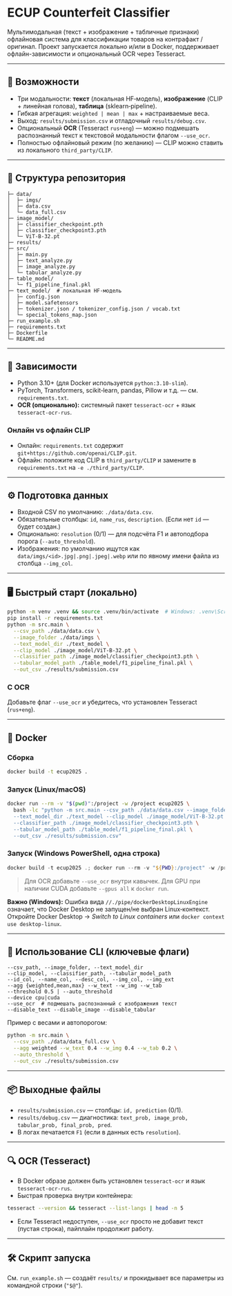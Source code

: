 # ECUP Counterfeit Classifier

Мультимодальная (текст + изображение + табличные признаки) офлайновая система для классификации товаров на контрафакт / оригинал. Проект запускается локально и/или в Docker, поддерживает офлайн-зависимости и опциональный OCR через Tesseract.

---

## 🚀 Возможности

* Три модальности: **текст** (локальная HF‑модель), **изображение** (CLIP + линейная голова), **таблица** (sklearn‑pipeline).
* Гибкая агрегация: `weighted | mean | max` + настраиваемые веса.
* Выход: `results/submission.csv` и отладочный `results/debug.csv`.
* Опциональный **OCR** (Tesseract `rus+eng`) — можно подмешать распознанный текст к текстовой модальности флагом `--use_ocr`.
* Полностью офлайновый режим (по желанию) — CLIP можно ставить из локального `third_party/CLIP`.

---

## 📁 Структура репозитория

```
├─ data/
│  ├─ imgs/
│  ├─ data.csv
│  └─ data_full.csv
├─ image_model/
│  ├─ classifier_checkpoint.pth
│  ├─ classifier_checkpoint3.pth
│  └─ ViT-B-32.pt
├─ results/
├─ src/
│  ├─ main.py
│  ├─ text_analyze.py
│  ├─ image_analyze.py
│  └─ tabular_analyze.py
├─ table_model/
│  └─ f1_pipeline_final.pkl
├─ text_model/  # локальная HF-модель
│  ├─ config.json
│  ├─ model.safetensors
│  ├─ tokenizer.json / tokenizer_config.json / vocab.txt
│  └─ special_tokens_map.json
├─ run_example.sh
├─ requirements.txt
├─ Dockerfile
└─ README.md
```

---

## 🔧 Зависимости

* Python 3.10+ (для Docker используется `python:3.10-slim`).
* PyTorch, Transformers, scikit‑learn, pandas, Pillow и т.д. — см. `requirements.txt`.
* **OCR (опционально):** системный пакет `tesseract-ocr` + язык `tesseract-ocr-rus`.

### Онлайн vs офлайн CLIP

* Онлайн: `requirements.txt` содержит `git+https://github.com/openai/CLIP.git`.
* Офлайн: положите код CLIP в `third_party/CLIP` и замените в `requirements.txt` на `-e ./third_party/CLIP`.

---

## ⚙️ Подготовка данных

* Входной CSV по умолчанию: `./data/data.csv`.
* Обязательные столбцы: `id`, `name_rus`, `description`. (Если нет `id` — будет создан.)
* Опционально: `resolution` (0/1) — для подсчёта F1 и автоподбора порога (`--auto_threshold`).
* Изображения: по умолчанию ищутся как `data/imgs/<id>.jpg|.png|.jpeg|.webp` или по явному имени файла из столбца `--img_col`.

---

## 🖥️ Быстрый старт (локально)

```bash
python -m venv .venv && source .venv/bin/activate  # Windows: .venv\Scripts\activate
pip install -r requirements.txt
python -m src.main \
  --csv_path ./data/data.csv \
  --image_folder ./data/imgs \
  --text_model_dir ./text_model \
  --clip_model ./image_model/ViT-B-32.pt \
  --classifier_path ./image_model/classifier_checkpoint3.pth \
  --tabular_model_path ./table_model/f1_pipeline_final.pkl \
  --out_csv ./results/submission.csv
```

### С OCR

Добавьте флаг `--use_ocr` и убедитесь, что установлен Tesseract (`rus+eng`).

---

## 🐳 Docker

### Сборка

```bash
docker build -t ecup2025 .
```

### Запуск (Linux/macOS)

```bash
docker run --rm -v "$(pwd)":/project -w /project ecup2025 \
  bash -lc "python -m src.main --csv_path ./data/data.csv --image_folder ./data/imgs \
  --text_model_dir ./text_model --clip_model ./image_model/ViT-B-32.pt \
  --classifier_path ./image_model/classifier_checkpoint3.pth \
  --tabular_model_path ./table_model/f1_pipeline_final.pkl \
  --out_csv ./results/submission.csv"
```

### Запуск (Windows PowerShell, одна строка)

```powershell
docker build -t ecup2025 .; docker run --rm -v "${PWD}:/project" -w /project ecup2025 bash -lc "python -m src.main --csv_path ./data/data.csv --image_folder ./data/imgs --text_model_dir ./text_model --clip_model ./image_model/ViT-B-32.pt --classifier_path ./image_model/classifier_checkpoint3.pth --tabular_model_path ./table_model/f1_pipeline_final.pkl --out_csv ./results/submission.csv"
```

> Для OCR добавьте `--use_ocr` внутри кавычек. Для GPU при наличии CUDA добавьте `--gpus all` к `docker run`.

**Важно (Windows):** Ошибка вида `//./pipe/dockerDesktopLinuxEngine` означает, что Docker Desktop не запущен/не выбран Linux‑контекст. Откройте Docker Desktop → *Switch to Linux containers* или `docker context use desktop-linux`.

---

## 🧪 Использование CLI (ключевые флаги)

```text
--csv_path, --image_folder, --text_model_dir
--clip_model, --classifier_path, --tabular_model_path
--id_col, --name_col, --desc_col, --img_col, --img_ext
--agg {weighted,mean,max} --w_text --w_img --w_tab
--threshold 0.5 | --auto_threshold
--device cpu|cuda
--use_ocr  # подмешать распознанный с изображения текст
--disable_text --disable_image --disable_tabular
```

Пример с весами и автопорогом:

```bash
python -m src.main \
  --csv_path ./data/data_full.csv \
  --agg weighted --w_text 0.4 --w_img 0.4 --w_tab 0.2 \
  --auto_threshold \
  --out_csv ./results/submission.csv
```

---

## 📦 Выходные файлы

* `results/submission.csv` — столбцы: `id, prediction` (0/1).
* `results/debug.csv` — диагностика: `text_prob, image_prob, tabular_prob, final_prob, pred`.
* В логах печатается `F1` (если в данных есть `resolution`).

---

## 🔍 OCR (Tesseract)

* В Docker образе должен быть установлен `tesseract-ocr` и язык `tesseract-ocr-rus`.
* Быстрая проверка внутри контейнера:

```bash
tesseract --version && tesseract --list-langs | head -n 5
```

* Если Tesseract недоступен, `--use_ocr` просто не добавит текст (пустая строка), пайплайн продолжит работу.

---

## 🛠️ Скрипт запуска

См. `run_example.sh` — создаёт `results/` и прокидывает все параметры из командной строки (`"$@"`).
